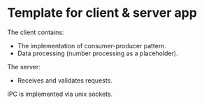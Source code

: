# Template for client & server app

The client contains:
* The implementation of consumer-producer pattern.
* Data processing (number processing as a placeholder).

The server:
* Receives and validates requests.

IPC is implemented via unix sockets.